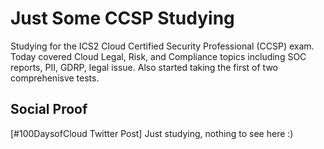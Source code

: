 # Just Some CCSP Studying

Studying for the ICS2 Cloud Certified Security Professional (CCSP) exam. Today covered Cloud Legal, Risk, and Compliance topics including SOC reports, PII, GDRP, legal issue. Also started taking the first of two comprehenisve tests.

## Social Proof

[#100DaysofCloud Twitter Post] Just studying, nothing to see here :)

